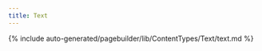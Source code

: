 ```yaml
---
title: Text
---
```


<!--
The reference doc content is generated automatically from the source code.
To update this section, update the doc blocks in the source code
-->

{% include auto-generated/pagebuilder/lib/ContentTypes/Text/text.md %}
